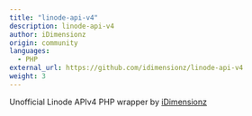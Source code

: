 ```yaml
---
title: "linode-api-v4"
description: linode-api-v4
author: iDimensionz
origin: community
languages:
  - PHP
external_url: https://github.com/idimensionz/linode-api-v4
weight: 3
---
```


Unofficial Linode APIv4 PHP wrapper by [iDimensionz](https://github.com/idimensionz/linode-api-v4)
